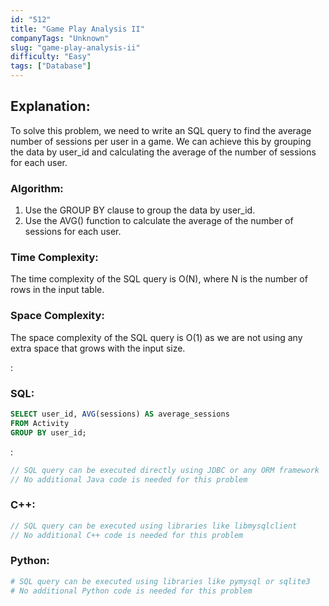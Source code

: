 ```yaml
---
id: "512"
title: "Game Play Analysis II"
companyTags: "Unknown"
slug: "game-play-analysis-ii"
difficulty: "Easy"
tags: ["Database"]
---
```


## Explanation:

To solve this problem, we need to write an SQL query to find the average number of sessions per user in a game. We can achieve this by grouping the data by user_id and calculating the average of the number of sessions for each user.

### Algorithm:
1. Use the GROUP BY clause to group the data by user_id.
2. Use the AVG() function to calculate the average of the number of sessions for each user.

### Time Complexity:
The time complexity of the SQL query is O(N), where N is the number of rows in the input table.

### Space Complexity:
The space complexity of the SQL query is O(1) as we are not using any extra space that grows with the input size.

:

### SQL:
```sql
SELECT user_id, AVG(sessions) AS average_sessions
FROM Activity
GROUP BY user_id;
```
:
```java
// SQL query can be executed directly using JDBC or any ORM framework
// No additional Java code is needed for this problem
```

### C++:
```cpp
// SQL query can be executed using libraries like libmysqlclient
// No additional C++ code is needed for this problem
```

### Python:
```python
# SQL query can be executed using libraries like pymysql or sqlite3
# No additional Python code is needed for this problem
```